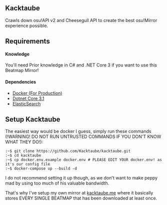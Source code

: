 ## Kacktaube

Crawls down osu!API v2 and Cheesegull API to create the best osu!Mirror experience possible.

## Requirements

#### Knowledge

You'll need Prior knowledge in C\# and .NET Core 3 if you want to use this Beatmap Mirror!

#### Dependencies

* [Docker \(For Production\)](https://www.docker.com/)
* [Dotnet Core 3.1](https://dotnet.microsoft.com)
* [ElasticSearch](https://www.elastic.co/de/)

## Setup Kacktaube

The easiest way would be docker I guess, simply run these commands \(!WARNING! DO NOT RUN UNTRUSTED COMMANDS IF YOU DON'T KNOW WHAT THEY DO!\):

```text
:~$ git clone https://github.com/Kacktaube/kacktaube.git
:~$ cd kacktaube
:~$ cp docker.env.example docker.env # PLEASE EDIT YOUR docker.env! as it's our config file
:~$ docker-compose up --build -d
```

I do not recommend setting it up though, as we don't want to make peppy mad by using too much of his valuable bandwidth.

That's why I've setup my own mirror at [kacktaube.me](https://kacktaube.me) where it basically stores EVERY SINGLE BEATMAP that has been downloaded at least once.
